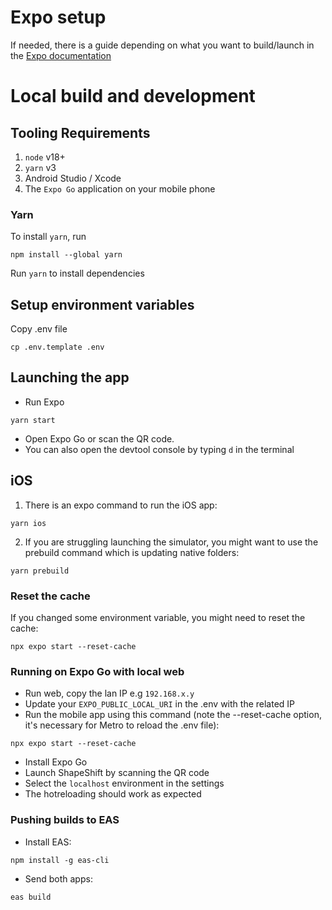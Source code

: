 # Expo setup 
If needed, there is a guide depending on what you want to build/launch in the [Expo documentation](https://docs.expo.dev/get-started/set-up-your-environment/)

# Local build and development
## Tooling Requirements
1. `node` v18+
2. `yarn` v3
3. Android Studio / Xcode
3. The `Expo Go` application on your mobile phone

### Yarn
To install `yarn`, run
```shell
npm install --global yarn
```

Run `yarn` to install dependencies

## Setup environment variables

Copy .env file
```
cp .env.template .env
```

## Launching the app

- Run Expo 
```
yarn start
```
- Open Expo Go or scan the QR code.
- You can also open the devtool console by typing `d` in the terminal

## iOS
1. There is an expo command to run the iOS app:
```
yarn ios
```
2. If you are struggling launching the simulator, you might want to use the prebuild command which is updating native folders:
```
yarn prebuild
```

### Reset the cache
If you changed some environment variable, you might need to reset the cache:

```
npx expo start --reset-cache
```

### Running on Expo Go with local web
- Run web, copy the lan IP e.g `192.168.x.y`
- Update your `EXPO_PUBLIC_LOCAL_URI` in the .env with the related IP
- Run the mobile app using this command (note the --reset-cache option, it's necessary for Metro to reload the .env file):
```
npx expo start --reset-cache
```
- Install Expo Go
- Launch ShapeShift by scanning the QR code
- Select the `localhost` environment in the settings
- The hotreloading should work as expected

### Pushing builds to EAS
- Install EAS:
```shell
npm install -g eas-cli
```
- Send both apps:
```shell
eas build
```
